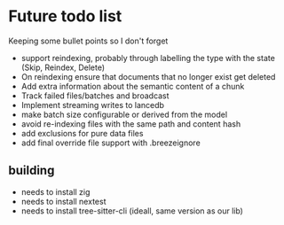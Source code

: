 # Future todo list

Keeping some bullet points so I don't forget

* support reindexing, probably through labelling the type with the state (Skip, Reindex, Delete)
* On reindexing ensure that documents that no longer exist get deleted
* Add extra information about the semantic content of a chunk
* Track failed files/batches and broadcast
* Implement streaming writes to lancedb
* make batch size configurable or derived from the model
* avoid re-indexing files with the same path and content hash
* add exclusions for pure data files
* add final override file support with .breezeignore

## building

* needs to install zig
* needs to install nextest
* needs to install tree-sitter-cli (ideall, same version as our lib)
